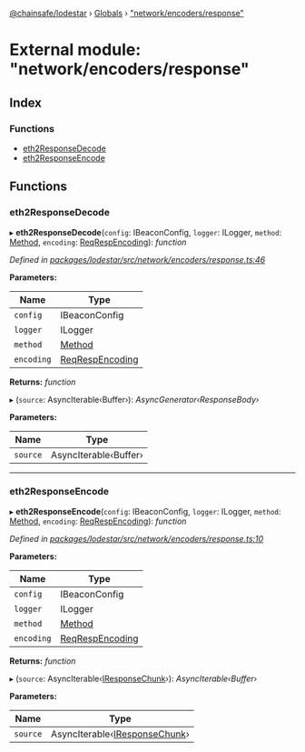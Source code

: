 [@chainsafe/lodestar](../README.md) › [Globals](../globals.md) › ["network/encoders/response"](_network_encoders_response_.md)

# External module: "network/encoders/response"

## Index

### Functions

* [eth2ResponseDecode](_network_encoders_response_.md#eth2responsedecode)
* [eth2ResponseEncode](_network_encoders_response_.md#eth2responseencode)

## Functions

###  eth2ResponseDecode

▸ **eth2ResponseDecode**(`config`: IBeaconConfig, `logger`: ILogger, `method`: [Method](../enums/_constants_network_.method.md), `encoding`: [ReqRespEncoding](../enums/_constants_network_.reqrespencoding.md)): *function*

*Defined in [packages/lodestar/src/network/encoders/response.ts:46](https://github.com/ChainSafe/lodestar/blob/0cfbab631/packages/lodestar/src/network/encoders/response.ts#L46)*

**Parameters:**

Name | Type |
------ | ------ |
`config` | IBeaconConfig |
`logger` | ILogger |
`method` | [Method](../enums/_constants_network_.method.md) |
`encoding` | [ReqRespEncoding](../enums/_constants_network_.reqrespencoding.md) |

**Returns:** *function*

▸ (`source`: AsyncIterable‹Buffer›): *AsyncGenerator‹ResponseBody›*

**Parameters:**

Name | Type |
------ | ------ |
`source` | AsyncIterable‹Buffer› |

___

###  eth2ResponseEncode

▸ **eth2ResponseEncode**(`config`: IBeaconConfig, `logger`: ILogger, `method`: [Method](../enums/_constants_network_.method.md), `encoding`: [ReqRespEncoding](../enums/_constants_network_.reqrespencoding.md)): *function*

*Defined in [packages/lodestar/src/network/encoders/response.ts:10](https://github.com/ChainSafe/lodestar/blob/0cfbab631/packages/lodestar/src/network/encoders/response.ts#L10)*

**Parameters:**

Name | Type |
------ | ------ |
`config` | IBeaconConfig |
`logger` | ILogger |
`method` | [Method](../enums/_constants_network_.method.md) |
`encoding` | [ReqRespEncoding](../enums/_constants_network_.reqrespencoding.md) |

**Returns:** *function*

▸ (`source`: AsyncIterable‹[IResponseChunk](../interfaces/_network_encoders_interface_.iresponsechunk.md)›): *AsyncIterable‹Buffer›*

**Parameters:**

Name | Type |
------ | ------ |
`source` | AsyncIterable‹[IResponseChunk](../interfaces/_network_encoders_interface_.iresponsechunk.md)› |
